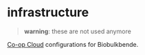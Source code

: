 # infrastructure

> **warning**: these are not used anymore

[Co-op Cloud](https://coopcloud.tech) configurations for Biobulkbende.
